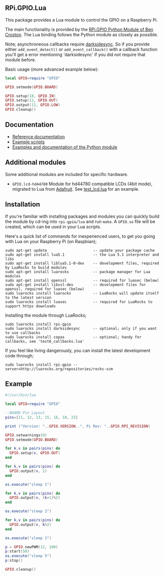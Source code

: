 RPi.GPIO.Lua 
------------

This package provides a Lua module to control the GPIO on a Raspberry Pi.

The main functionality is provided by the 
[RPi.GPIO Python Module of Ben Croston](http://sourceforge.net/projects/raspberry-gpio-python/). 
The Lua binding follows the Python module as closely as possible.

Note; asynchroneous callbacks require [darksidesync](https://github.com/Tieske/DarkSideSync). So if you provide either 
`add_event_detect()` or `add_event_callback()` with a callback function 
you'll get a error mentioning 'darksidesync' if you did not require that module before.

Basic usage (more advanced example below):

```lua
local GPIO=require "GPIO"

GPIO.setmode(GPIO.BOARD)

GPIO.setup(18, GPIO.IN)
GPIO.setup(11, GPIO.OUT)
GPIO.output(11, GPIO.LOW)
GPIO.cleanup()
````

Documentation
-------------

- [Reference documentation](http://tieske.github.io/rpi-gpio/)
- [Example scripts](https://github.com/Tieske/rpi-gpio/tree/master/lua/scripts)
- [Examples and documentation of the Python module](http://sourceforge.net/p/raspberry-gpio-python/wiki/)

Additional modules
------------------
Some additional modules are included for specific hardware.

- `GPIO.lcd-hd44780` Module for hd44780 compatible LCDs (4bit mode), migrated to Lua from [Adafruit](https://github.com/adafruit/Adafruit-Raspberry-Pi-Python-Code/blob/master/Adafruit_CharLCD/Adafruit_CharLCD.py). See [test_lcd.lua](https://github.com/Tieske/rpi-gpio/blob/master/lua/scripts/test_lcd.lua) for an example.

Installation
------------

If you're familiar with installing packages and modules you can quickly build 
the module by cd-ing into `rpi-gpio/lua` and run `make`. A `GPIO.so` file will 
be created, which can be used in your Lua scripts.

Here's a quick list of commands for inexperienced users, to get you going with Lua on your Raspberry Pi (on Raspbian);
````
sudo apt-get update                     -- update your package cache
sudo apt-get install lua5.1             -- the Lua 5.1 interpreter and libs
sudo apt-get install liblua5.1-0-dev    -- development files, required by LuaRocks to build modules
sudo apt-get install luarocks           -- package manager for Lua modules
sudo apt-get install openssl            -- required for luasec (below)
sudo apt-get install libssl-dev         -- development files for openssl, required for luasec (below)
sudo luarocks install luarocks          -- LuaRocks will update itself to the latest version
sudo luarocks install luasec            -- required for LuaRocks to support https downloads
````

Installing the module through LuaRocks;
````
sudo luarocks install rpi-gpio
sudo luarocks install darksidesync      -- optional; only if you want to use callbacks
sudo luarocks install copas             -- optional; handy for callbacks, see 'test6_callbacks.lua'
````

If you feel like living dangerously, you can install the latest development code through;
````
sudo luarocks install rpi-gpio --server=http://luarocks.org/repositories/rocks-scm
````

Example
-------

```lua
#!/usr/bin/lua

local GPIO=require "GPIO"

--BOARD Pin Layout
pins={11, 12, 13, 15, 16, 18, 22}

print ("Version: "..GPIO.VERSION..", Pi Rev: "..GPIO.RPI_REVISION)

GPIO.setwarnings(0)
GPIO.setmode(GPIO.BOARD)

for k,v in pairs(pins) do
  GPIO.setup(v, GPIO.OUT)
end

for k,v in pairs(pins) do 
  GPIO.output(v, 1)
end

os.execute("sleep 1")

for k,v in pairs(pins) do 
  GPIO.output(v, (k+1)%2) 
end

os.execute("sleep 1")

for k,v in pairs(pins) do 
  GPIO.output(v, k%2) 
end

os.execute("sleep 1")

p = GPIO.newPWM(12, 100)
p:start(50)
os.execute("sleep 5")
p:stop()

GPIO.cleanup()
```` 